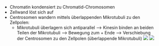 - Chromatin kondensiert zu Chromatid-Chromosomen 
- Zellwand löst sich auf 
- Centrosomen wandern mittels überlappenden Mikrotubuli zu den Zellpolen:
	- Mikrotubuli überlagern sich antiparallel --> Kinesin binden an beiden Teilen der Mikrotubuli --> Bewegung zum + Ende --> Verschiebung der Centrosomen zu den Zellpolen (überlappende Mikrotubuli)
![](Pasted%20image%2020231120102126.png)
![](Pasted%20image%2020231120105123.png)
